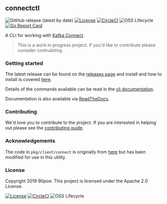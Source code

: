 ## connectctl
![GitHub release (latest by date)](https://img.shields.io/github/v/release/90poe/connectctl)
[![License](https://img.shields.io/badge/License-Apache%202.0-blue.svg)](https://opensource.org/licenses/Apache-2.0)
[![CircleCI](https://circleci.com/gh/90poe/connectctl/tree/master.svg?style=svg)](https://circleci.com/gh/90poe/connectctl/tree/master)
![OSS Lifecycle](https://img.shields.io/osslifecycle/90poe/connectctl)
[![Go Report Card](https://goreportcard.com/badge/github.com/90poe/connectctl)](https://goreportcard.com/report/github.com/90poe/connectctl)


A CLI for working with [Kafka Connect](https://docs.confluent.io/current/connect/index.html).

> This is a work in progress project. If you'd like to contribute please consider contrubiting.

### Getting started

The latest release can be found on the [releases page](https://github.com/90poe/connectctl/releases) and
install and how to install is covered [here](docs/installation.md).

Details of the commands available can be read in the [cli documentation](docs/cli/connectctl.md).

Documentation is also available via [ReadTheDocs](https://connectctl.readthedocs.io).

### Contributing

We'd love you to contribute to the project. If you are interested in helping out please 
see the [contributing guide](CONTRIBUTING.md).

### Acknowledgements
The code in `pkg/client/connect` is originally from [here](https://github.com/go-kafka/connect) but has been modified for use in this utility.

### License

Copyright 2019 90poe.  This project is licensed under the Apache 2.0 License.


[![License](https://img.shields.io/badge/License-Apache%202.0-blue.svg)](https://opensource.org/licenses/Apache-2.0)
[![CircleCI](https://circleci.com/gh/90poe/connectctl/tree/master.svg?style=svg)](https://circleci.com/gh/90poe/connectctl/tree/master)
![OSS Lifecycle](https://img.shields.io/osslifecycle/90poe/connectctl) 
